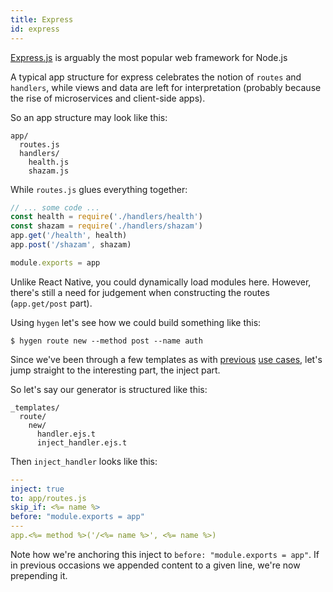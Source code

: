 ```yaml
---
title: Express
id: express
---
```


[Express.js](https://expressjs.com/) is arguably the most popular web framework for Node.js

A typical app structure for express celebrates the notion of `routes` and `handlers`, while views and data are left for interpretation (probably because the rise of microservices and client-side apps).

So an app structure may look like this:

```
app/
  routes.js
  handlers/
    health.js
    shazam.js
```

While `routes.js` glues everything together:

```javascript
// ... some code ...
const health = require('./handlers/health')
const shazam = require('./handlers/shazam')
app.get('/health', health)
app.post('/shazam', shazam)

module.exports = app
```

Unlike React Native, you could dynamically load modules here. However, there's still a need for judgement when constructing the routes (`app.get/post` part).

Using `hygen` let's see how we could build something like this:

```
$ hygen route new --method post --name auth
```

Since we've been through a few templates as with [previous](/redux) [use cases](/react-native), let's jump straight to the interesting part, the inject part.

So let's say our generator is structured like this:

```
_templates/
  route/
    new/
      handler.ejs.t
      inject_handler.ejs.t
```

Then `inject_handler` looks like this:

```yaml
---
inject: true
to: app/routes.js
skip_if: <%= name %>
before: "module.exports = app"
---
app.<%= method %>('/<%= name %>', <%= name %>)
```

Note how we're anchoring this inject to `before: "module.exports = app"`. If in previous occasions we appended content to a given line, we're now prepending it.
